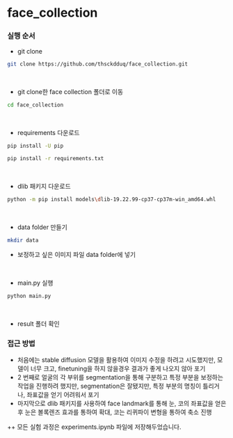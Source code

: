 # face_collection

### 실행 순서

- git clone

```bash
git clone https://github.com/thsckdduq/face_collection.git
```
<br>

- git clone한 face collection 폴더로 이동
```bash
cd face_collection
```
<br>

- requirements 다운로드

```bash
pip install -U pip

pip install -r requirements.txt
```
<br>

- dlib 패키지 다운로드
```bash
python -m pip install models\dlib-19.22.99-cp37-cp37m-win_amd64.whl
```
<br>

- data folder 만들기

```bash
mkdir data
```

- 보정하고 싶은 이미지 파일 data folder에 넣기

<br>

- main.py 실행
```bash
python main.py
```
<br>

- result 폴더 확인

### 접근 방법
- 처음에는 stable diffusion 모델을 활용하여 이미지 수정을 하려고 시도했지만, 모델이 너무 크고, finetuning을 하지 않을경우 결과가 좋게 나오지 않아 포기
- 2 번째로 얼굴의 각 부위를 segmentation을 통해 구분하고 특정 부분을 보정하는 작업을 진행하려 했지만, segmentation은 잘됐지만, 특정 부분의 명칭이 틀리거나, 좌표값을 얻기 어려워서 포기
- 마지막으로 dlib 패키지를 사용하여 face landmark를 통해 눈, 코의 좌표값을 얻은 후 눈은 볼록렌즈 효과를 통하여 확대, 코는 리퀴파이 변형을 통하여 축소 진행

++ 모든 실험 과정은 experiments.ipynb 파일에 저장해두었습니다.